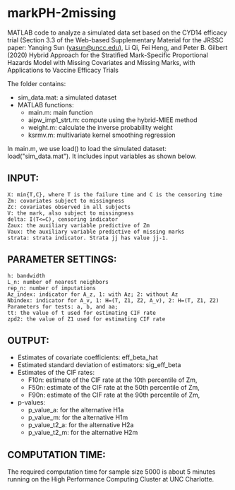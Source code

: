 # markPH-2missing

MATLAB code to analyze a simulated data set based on the CYD14 efficacy trial (Section 3.3 of the Web-based Supplementary Material for the JRSSC paper: Yanqing Sun (yasun@uncc.edu), Li Qi, Fei Heng, and Peter B. Gilbert (2020) Hybrid Approach for the Stratified Mark-Specific Proportional Hazards Model  with Missing Covariates and Missing Marks, with Applications to Vaccine Efficacy Trials

The folder contains:
* sim_data.mat: a simulated dataset
* MATLAB functions:
	+ main.m: main function
	+ aipw_imp1_strt.m: compute using the hybrid-MIEE method
	+ weight.m: calculate the inverse probability weight
	+ ksrmv.m: multivariate kernel smoothing regression

In main.m, we use load() to load the simulated dataset: load("sim_data.mat").
It includes input variables as shown below. 
	
INPUT:
------
	X: min{T,C}, where T is the failure time and C is the censoring time
	Zm: covariates subject to missingness
	Zc: covariates observed in all subjects
	V: the mark, also subject to missingness
	delta: I(T<=C), censoring indicator
	Zaux: the auxiliary variable predictive of Zm
	Vaux: the auxiliary variable predictive of missing marks
	strata: strata indicator. Strata jj has value jj-1. 
	
PARAMETER SETTINGS:
-------------------
	h: bandwidth
	L_n: number of nearest neighbors
	rep_n: number of imputations	
	Az_index: indicator for A_z, 1: with Az; 2: without Az
	Nbindex: indicator for A_v, 1: H=(T, Z1, Z2, A_v), 2: H=(T, Z1, Z2)	
	Parameters for tests: a, b, and aa;
	tt: the value of t used for estimating CIF rate
	zpd2: the value of Z1 used for estimating CIF rate
	
OUTPUT:
-------
* Estimates of covariate coefficients: eff_beta_hat
* Estimated standard deviation of estimators: sig_eff_beta
* Estimates of the CIF rates: 
	+ F10n: estimate of the CIF rate at the 10th percentile of Zm, 
	+ F50n: estimate of the CIF rate at the 50th percentile of Zm, 
	+ F90n: estimate of the CIF rate at the 90th percentile of Zm, 
* p-values: 
    + p_value_a: for the alternative H1a
	+ p_value_m: for the alternative H1m
	+ p_value_t2_a: for the alternative H2a
	+ p_value_t2_m: for the alternative H2m
	
COMPUTATION TIME:
-----------------
The required computation time for sample size 5000 is about 5 minutes running on the High Performance Computing Cluster at UNC Charlotte.
